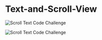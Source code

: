 # Text-and-Scroll-View

![Scroll Text Code Challenge](https://user-images.githubusercontent.com/50689509/145590987-96d52901-06a5-46bc-91c7-3e6581d4b98e.gif)


![Scroll Text Code Challenge](https://user-images.githubusercontent.com/50689509/145590987-96d52901-06a5-46bc-91c7-3e6581d4b98e.gif)

